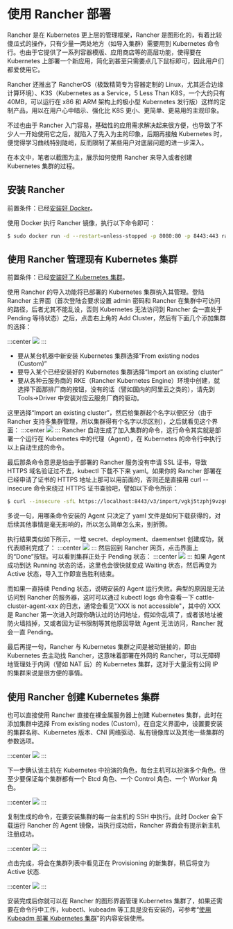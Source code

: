# 使用 Rancher 部署

Rancher 是在 Kubernetes 更上层的管理框架，Rancher 是图形化的，有着比较傻瓜式的操作，只有少量一两处地方（如导入集群）需要用到 Kubernetes 命令行。也由于它提供了一系列容器模版、应用商店等的高层功能，使得要在 Kubernetes 上部署一个新应用，简化到甚至只需要点几下鼠标即可，因此用户们都爱使用它。

Rancher 还推出了 RancherOS（极致精简专为容器定制的 Linux，尤其适合边缘计算环境）、K3S（Kubernetes as a Service，5 Less Than K8S，一个大约只有 40MB，可以运行在 x86 和 ARM 架构上的极小型 Kubernetes 发行版）这样的定制产品，用以在用户心中暗示、强化比 K8S 更小、更简单、更易用的主观印象。

不过也由于 Rancher 入门容易，基础性的应用需求解决起来很方便，也导致了不少人一开始使用它之后，就陷入了先入为主的印象，后期再接触 Kubernetes 时，便觉得学习曲线特别陡峭，反而限制了某些用户对底层问题的进一步深入。

在本文中，笔者以截图为主，展示如何使用 Rancher 来导入或者创建 Kubernetes 集群的过程。

## 安装 Rancher

前置条件：已经[安装好 Docker](../setup-docker.md)。

使用 Docker 执行 Rancher 镜像，执行以下命令即可：

```bash
$ sudo docker run -d --restart=unless-stopped -p 8080:80 -p 8443:443 rancher/rancher
```

## 使用 Rancher 管理现有 Kubernetes 集群

前置条件：已经[安装好了 Kubernetes 集群](setup-kubeadm.md)。

使用 Rancher 的导入功能将已部署的 Kubernetes 集群纳入其管理。登陆 Rancher 主界面（首次登陆会要求设置 admin 密码和 Rancher 在集群中可访问的路径，后者尤其不能乱设，否则 Kubernetes 无法访问到 Rancher 会一直处于 Pending 等待状态）之后，点击右上角的 Add Cluster，然后有下面几个添加集群的选择：

:::center
![](./images/rancher-add-cluster.png)
:::

- 要从某台机器中新安装 Kubernetes 集群选择“From existing nodes \(Custom\)”
- 要导入某个已经安装好的 Kubernetes 集群选择“Import an existing cluster”
- 要从各种云服务商的 RKE（Rancher Kubernetes Engine）环境中创建，就选择下面那排厂商的按钮，没有的话（譬如国内的阿里云之类的），请先到 Tools-&gt;Driver 中安装对应云服务厂商的驱动。

这里选择“Import an existing cluster”，然后给集群起个名字以便区分（由于 Rancher 支持多集群管理，所以集群得有个名字以示区别），之后就看见这个界面：
:::center
![](./images/rancher-import-cluster.png)
:::
Rancher 自动生成了加入集群的命令，这行命令其实就是部署一个运行在 Kubernetes 中的代理（Agent），在 Kubernetes 的命令行中执行以上自动生成的命令。

最后那条命令意思是怕由于部署的 Rancher 服务没有申请 SSL 证书，导致 HTTPS 域名验证过不去，kubectl 下载不下来 yaml。如果你的 Rancher 部署在已经申请了证书的 HTTPS 地址上那可以用前面的，否则还是直接用 curl --insecure 命令来绕过 HTTPS 证书查验吧，譬如以下命令所示：

```bash
$ curl --insecure -sfL https://localhost:8443/v3/import/vgkj5tzphj9vzg6l57krdc9gfc4b4zsfp4l9prrf6sb7z9d2wvbhb5.yaml | kubectl apply -f -
```

多说一句，用哪条命令安装的 Agent 只决定了 yaml 文件是如何下载获得的，对后续其他事情是毫无影响的，所以怎么简单怎么来，别折腾。

执行结果类似如下所示，一堆 secret、deployment、daementset 创建成功，就代表顺利完成了：
:::center
![](./images/rancher-import-command.png)
:::
然后回到 Rancher 网页，点击界面上的“Done”按钮。可以看到集群正处于 Pending 状态：
:::center
![](./images/rancher-import-pendding.png)
:::
如果 Agent 成功到达 Running 状态的话，这里也会很快就变成 Waiting 状态，然后再变为 Active 状态，导入工作即宣告胜利结束。

而如果一直持续 Pending 状态，说明安装的 Agent 运行失败。典型的原因是无法访问到 Rancher 的服务器，这时可以通过 kubectl logs 命令查看一下 cattle-cluster-agent-xxx 的日志，通常会看见"XXX is not accessible"，其中的 XXX 是 Rancher 第一次进入时跟你确认过的访问地址，假如你乱填了，或者该地址被防火墙挡掉，又或者因为证书限制等其他原因导致 Agent 无法访问，Rancher 就会一直 Pending。

最后再提一句，Rancher 与 Kubernetes 集群之间是被动链接的，即由 Kubernetes 去主动找 Rancher，这意味着部署在外网的 Rancher，可以无障碍地管理处于内网（譬如 NAT 后）的 Kubernetes 集群，这对于大量没有公网 IP 的集群来说是很方便的事情。

## 使用 Rancher 创建 Kubernetes 集群

也可以直接使用 Rancher 直接在裸金属服务器上创建 Kubernetes 集群，此时在添加集群中选择 From existing nodes \(Custom\)，在自定义界面中，设置要安装的集群名称、Kubernetes 版本、CNI 网络驱动、私有镜像库以及其他一些集群的参数选项。

:::center
![](./images/rancher-setup-cluster.png)
:::

下一步确认该主机在 Kubernetes 中扮演的角色，每台主机可以扮演多个角色。但至少要保证每个集群都有一个 Etcd 角色、一个 Control 角色、一个 Worker 角色。

:::center
![](./images/rancher-setup-cluster2.png)
:::

复制生成的命令，在要安装集群的每一台主机的 SSH 中执行。此时 Docker 会下载运行 Rancher 的 Agent 镜像，当执行成功后，Rancher 界面会有提示新主机注册成功。

:::center
![](./images/rancher-setup-success.png)
:::

点击完成，将会在集群列表中看见正在 Provisioning 的新集群，稍后将变为 Active 状态.

:::center
![](./images/rancher-setup-success-provisioning.png)
:::

安装完成后你就可以在 Rancher 的图形界面管理 Kubernetes 集群了，如果还需要在命令行中工作，kubectl、kubeadm 等工具是没有安装的，可参考“[使用 Kubeadm 部署 Kubernetes 集群](setup-kubeadm)”的内容安装使用。
